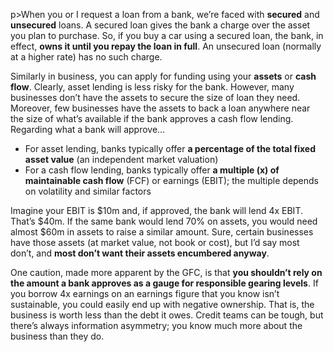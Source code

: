 p>When you or I request a loan from a bank, we&#8217;re faced with <strong>secured</strong> and <strong>unsecured</strong> loans. A secured loan gives the bank a charge over the asset you plan to purchase. So, if you buy a car using a secured loan, the bank, in effect, <strong>owns it until you repay the loan in full</strong>. An unsecured loan (normally at a higher rate) has no such charge.</p><p>Similarly in business, you can apply for funding using your <strong>assets</strong> or <strong>cash flow</strong>. Clearly, asset lending is less risky for the bank. However, many businesses don&#8217;t have the assets to secure the size of loan they need. Moreover, few businesses have the assets to back a loan anywhere near the size of what&#8217;s available if the bank approves a cash flow lending. Regarding what a bank will approve&#8230;</p><ul><li>For asset lending, banks typically offer <strong>a percentage of the total fixed asset value</strong> (an independent market valuation)</li><li>For a cash flow lending, banks typically offer <strong>a multiple (x) of maintainable cash flow</strong> (FCF) or earnings (EBIT); the multiple depends on volatility and similar factors</li></ul><p>Imagine your EBIT is $10m and, if approved, the bank will lend 4x EBIT. That&#8217;s $40m. If the same bank would lend 70% on assets, you would need almost $60m in assets to raise a similar amount. Sure, certain businesses have those assets (at market value, not book or cost), but I&#8217;d say most don&#8217;t, and <strong>most don&#8217;t want their assets encumbered anyway</strong>.</p><p>One caution, made more apparent by the GFC, is that <strong>you shouldn&#8217;t rely on the amount a bank approves as a gauge for responsible gearing levels</strong>. If you borrow 4x earnings on an earnings figure that you know isn&#8217;t sustainable, you could easily end up with negative ownership. That is, the business is worth less than the debt it owes. Credit teams can be tough, but there&#8217;s always information asymmetry; you know much more about the business than they do.</p>

